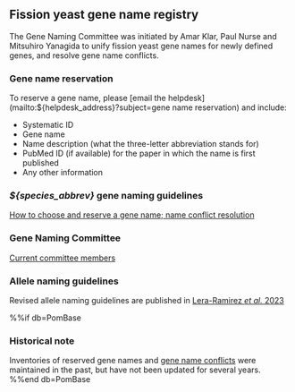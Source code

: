 ## Fission yeast gene name registry

The Gene Naming Committee was initiated by Amar Klar, Paul Nurse and
Mitsuhiro Yanagida to unify fission yeast gene names for newly defined
genes, and resolve gene name conflicts.


### Gene name reservation

To reserve a gene name, please
[email the helpdesk](mailto:${helpdesk_address}?subject=gene name reservation)
and include:

 -  Systematic ID
 -  Gene name
 -  Name description (what the three-letter abbreviation stands for)
 -  PubMed ID (if available) for the paper in which the name is first published
 -  Any other information

### *${species_abbrev}* gene naming guidelines

[How to choose and reserve a gene name; name conflict resolution](submit-data/gene-naming-guidelines)

### Gene Naming Committee

[Current committee members](submit-data/gene-naming-committee-members)

### Allele naming guidelines

Revised allele naming guidelines are published in
[Lera-Ramirez *et al.* 2023](https://doi.org/10.1093/genetics/iyad143)

%%if db=PomBase
### Historical note

Inventories of reserved gene names and
[gene name conflicts](submit-data/gene-name-conflicts) were maintained
in the past, but have not been updated for several years.
%%end db=PomBase
